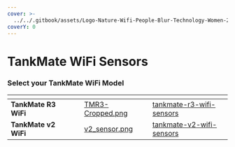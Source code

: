 ```yaml
---
cover: >-
  ../../.gitbook/assets/Logo-Nature-Wifi-People-Blur-Technology-Women-2564502.jpg
coverY: 0
---
```


# TankMate WiFi Sensors

### Select your TankMate WiFi Model

<table data-view="cards"><thead><tr><th></th><th></th><th></th><th data-hidden data-card-cover data-type="files"></th><th data-hidden data-card-target data-type="content-ref"></th></tr></thead><tbody><tr><td><strong>TankMate R3 WiFi</strong></td><td></td><td></td><td><a href="../../.gitbook/assets/TMR3-Cropped.png">TMR3-Cropped.png</a></td><td><a href="tankmate-r3-wifi-sensors/">tankmate-r3-wifi-sensors</a></td></tr><tr><td><strong>TankMate v2 WiFi</strong></td><td></td><td></td><td><a href="../../.gitbook/assets/v2_sensor.png">v2_sensor.png</a></td><td><a href="tankmate-v2-wifi-sensors/">tankmate-v2-wifi-sensors</a></td></tr></tbody></table>
